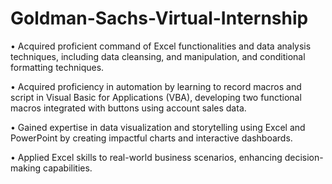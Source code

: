 # Goldman-Sachs-Virtual-Internship

• Acquired proficient command of Excel functionalities and data analysis techniques, including data cleansing, and
manipulation, and conditional formatting techniques.

• Acquired proficiency in automation by learning to record macros and script in Visual Basic for Applications (VBA),
developing two functional macros integrated with buttons using account sales data.

• Gained expertise in data visualization and storytelling using Excel and PowerPoint by creating impactful charts and
interactive dashboards.

• Applied Excel skills to real-world business scenarios, enhancing decision-making capabilities.

